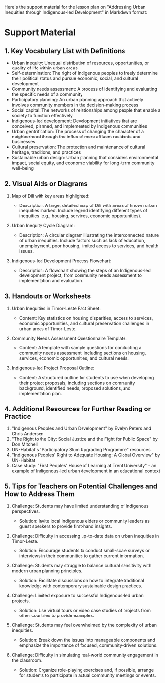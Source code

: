Here's the support material for the lesson plan on "Addressing Urban Inequities through Indigenous-led Development" in Markdown format:

# Support Material

## 1. Key Vocabulary List with Definitions

- Urban inequity: Unequal distribution of resources, opportunities, or quality of life within urban areas
- Self-determination: The right of Indigenous peoples to freely determine their political status and pursue economic, social, and cultural development
- Community needs assessment: A process of identifying and evaluating the specific needs of a community
- Participatory planning: An urban planning approach that actively involves community members in the decision-making process
- Social capital: The networks of relationships among people that enable a society to function effectively
- Indigenous-led development: Development initiatives that are conceived, planned, and implemented by Indigenous communities
- Urban gentrification: The process of changing the character of a neighborhood through the influx of more affluent residents and businesses
- Cultural preservation: The protection and maintenance of cultural heritage, traditions, and practices
- Sustainable urban design: Urban planning that considers environmental impact, social equity, and economic viability for long-term community well-being

## 2. Visual Aids or Diagrams

1. Map of Dili with key areas highlighted:
   - Description: A large, detailed map of Dili with areas of known urban inequities marked. Include legend identifying different types of inequities (e.g., housing, services, economic opportunities).

2. Urban Inequity Cycle Diagram:
   - Description: A circular diagram illustrating the interconnected nature of urban inequities. Include factors such as lack of education, unemployment, poor housing, limited access to services, and health issues.

3. Indigenous-led Development Process Flowchart:
   - Description: A flowchart showing the steps of an Indigenous-led development project, from community needs assessment to implementation and evaluation.

## 3. Handouts or Worksheets

1. Urban Inequities in Timor-Leste Fact Sheet:
   - Content: Key statistics on housing disparities, access to services, economic opportunities, and cultural preservation challenges in urban areas of Timor-Leste.

2. Community Needs Assessment Questionnaire Template:
   - Content: A template with sample questions for conducting a community needs assessment, including sections on housing, services, economic opportunities, and cultural needs.

3. Indigenous-led Project Proposal Outline:
   - Content: A structured outline for students to use when developing their project proposals, including sections on community background, identified needs, proposed solutions, and implementation plan.

## 4. Additional Resources for Further Reading or Practice

1. "Indigenous Peoples and Urban Development" by Evelyn Peters and Chris Andersen
2. "The Right to the City: Social Justice and the Fight for Public Space" by Don Mitchell
3. UN-Habitat's "Participatory Slum Upgrading Programme" resources
4. "Indigenous Peoples' Right to Adequate Housing: A Global Overview" by UN-Habitat
5. Case study: "First Peoples' House of Learning at Trent University" - an example of Indigenous-led urban development in an educational context

## 5. Tips for Teachers on Potential Challenges and How to Address Them

1. Challenge: Students may have limited understanding of Indigenous perspectives.
   - Solution: Invite local Indigenous elders or community leaders as guest speakers to provide first-hand insights.

2. Challenge: Difficulty in accessing up-to-date data on urban inequities in Timor-Leste.
   - Solution: Encourage students to conduct small-scale surveys or interviews in their communities to gather current information.

3. Challenge: Students may struggle to balance cultural sensitivity with modern urban planning principles.
   - Solution: Facilitate discussions on how to integrate traditional knowledge with contemporary sustainable design practices.

4. Challenge: Limited exposure to successful Indigenous-led urban projects.
   - Solution: Use virtual tours or video case studies of projects from other countries to provide examples.

5. Challenge: Students may feel overwhelmed by the complexity of urban inequities.
   - Solution: Break down the issues into manageable components and emphasize the importance of focused, community-driven solutions.

6. Challenge: Difficulty in simulating real-world community engagement in the classroom.
   - Solution: Organize role-playing exercises and, if possible, arrange for students to participate in actual community meetings or events.